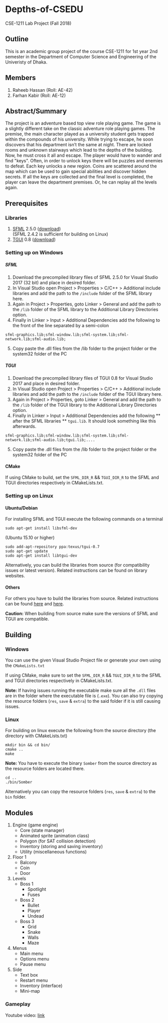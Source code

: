 # Depths-of-CSEDU
CSE-1211 Lab Project (Fall 2018)

## Outline
This is an academic group project of the course CSE-1211 for 1st year 2nd semester in the Department of Computer Science and Engineering of the Univeristy of Dhaka.

## Members
1. Raheeb Hassan (Roll: AE-42)
2. Farhan Kabir (Roll: AE-12)

## Abstract/Summary
The project is an adventure based top view role playing game.
The game is a slightly different take on the classic adventure role playing games. The premise, the main character played as a university student gets trapped within the compounds of his university. While trying to escape, he soon discovers that his department isn’t the same at night. There are locked rooms and unknown stairways which lead to the depths of the building. Now, he must cross it all and escape. The player would have to wander and find "keys". Often, in order to unlock keys there will be puzzles and enemies to defeat. Each key unlocks a new region. Coins are scattered around the map which can be used to gain special abilities and discover hidden secrets. If all the keys are collected and the final level is completed, the player can leave the department premises. Or, he can replay all the levels again.


## Prerequisites
### Libraries
1. [SFML](https://www.sfml-dev.org/) 2.5.0 ([download](https://www.sfml-dev.org/download/sfml/2.5.0/))
<br> (SFML 2.4.2 is sufficient for building on Linux)
2. [TGUI](https://tgui.eu/) 0.8 ([download](https://tgui.eu/download/))

### Setting up on Windows

##### SFML
1. Download the precompiled library files of SFML 2.5.0 for Visual Studio 2017 (32 bit) and place in desired folder.
2. In Visual Studio open Project > Properties > C/C++ > Additional include libraries and add the path to the `/include` folder of the SFML library here.
3. Again in Project > Properties, goto Linker > General and add the path to the `/lib` folder of the SFML library to the Additional Library Directories option.
4. Finally in Linker > Input > Additional Dependencies add the following to the front of the line separated by a semi-colon
```
sfml-graphics.lib;sfml-window.lib;sfml-system.lib;sfml-network.lib;sfml-audio.lib;
```
5. Copy paste the .dll files from the /lib folder to the project folder or the system32 folder of the PC

##### TGUI
1. Download the precompiled library files of TGUI 0.8 for Visual Studio 2017 and place in desired folder.
2. In Visual Studio open Project > Properties > C/C++ > Additional include libraries and add the path to the `/include` folder of the TGUI library here.
3. Again in Project > Properties, goto Linker > General and add the path to the `/lib` folder of the TGUI library to the Additional Library Directories option.
4. Finally in Linker > Input > Additional Dependencies add the following ** after the SFML libraries ** `tgui.lib`. It should look something like this afterwards.
```
sfml-graphics.lib;sfml-window.lib;sfml-system.lib;sfml-network.lib;sfml-audio.lib;tgui.lib;....
```
5. Copy paste the .dll files from the /lib folder to the project folder or the system32 folder of the PC

#### CMake
If using CMake to build, set the `SFML_DIR_R` && `TGUI_DIR_R` to the SFML and TGUI directories respectively in CMakeLists.txt.


### Setting up on Linux

#### Ubuntu/Debian
For installing SFML and TGUI execute the following commands on a terminal
```
sudo apt-get install libsfml-dev
```
(Ubuntu 15.10 or higher)
```
sudo add-apt-repository ppa:texus/tgui-0.7
sudo apt-get update
sudo apt-get install libtgui-dev
```
Alternatively, you can build the libraries from source (for compatibility issues or latest version). Related instructions can be found on library websites.

#### Others
For others you have to build the libraries from source. Related instructions can be found [here](https://www.sfml-dev.org/tutorials/2.5/compile-with-cmake.php) and [here](https://tgui.eu/tutorials/0.8/linux/).

**Caution:** When building from source make sure the versions of SFML and TGUI are compatible.

## Building
### Windows
You can use the given Visual Studio Project file or generate your own using the `CMakeLists.txt`

If using CMake, make sure to set the `SFML_DIR_R` && `TGUI_DIR_R` to the SFML and TGUI directories respectively in CMakeLists.txt.

**Note:** If having issues running the executable make sure all the `.dll` files are in the folder where the executable file is (`.exe`). You can also try copying the resource folders (`res`, `save` & `extra`) to the said folder if it is still causing issues.

### Linux
For building on linux execute the following from the source directory (the directory with CMakeLists.txt)
```
mkdir bin && cd bin/
cmake ..
make
```
**Note:** You have to execute the binary `Somber` from the source directory as the resource folders are located there.
```
cd ..
./bin/Somber
```
Alternatively you can copy the resource folders (`res`, `save` & `extra`) to the `bin` folder. 

## Modules
1.	Engine (game engine)
    -	Core (state manager)
    -	Animated sprite (animation class)
    -	Polygon (for SAT collision detection)
    -	Inventory (storing and saving inventory)
    -	Utility (miscellaneous functions)
2.	Floor 1
    -	Balcony
    -	Coin
    -	Door
3.	Levels
    -	Boss 1
        -	Spotlight
        -	Fuses
    -	Boss 2
        -	Bullet
        -	Player
        -	Undead
    -	Boss 3
        -	Grid
        -	Snake
        -	Walls
        -	Maze
4.	Menus
    -	Main menu
    -	Options menu
    -	Pause menu
5.	Side
    -	Text box
    -	Restart menu
    -	Inventory (interface)
    -	Mini-map
    
### Gameplay
Youtube video: [link](https://youtu.be/coCe4rCoKEU)

